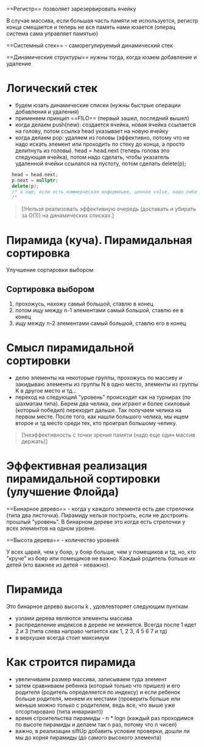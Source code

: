 ==Регистр== позволяет зарезервировать ячейку


В случае массива, если большая часть памяти не используется, регистр конца смещается и теперь не вся память нами юзается (операц система сама управляет памятью)

==Системный стек== - саморегулируемый динамический стек

==Динамические структуры== нужны тогда, когда юзаем добавление и удаление


# Логический стек
- будем юзать динамические списки (нужны быстрые операции добавления и удаления)
- применяем принцип ==FILO== (первый зашел, последний вышел)
- когда делаем push(new): создается ячейка, новая ячейка ссылается на голову, потом ссылка head указывает на новую ячейку
- когда делаем pop: удаляем из головы (эффективно, потому что не надо искать элемент или проходить по стеку до конца, а просто делитнуть из головы). head = head.next (теперь голова это следующая ячейка), потом надо сделать, чтобы указатель удаленной ячейки ссылался на пустоту, потом сделать delete(p);
```cpp
  head = head.next;
  p.next = nullptr;
  delete(p);
  /* а еще, если есть коммерческая информация, ценная value, надо либо закодировать ее, чтобы нельзя было получить доступ к ней, либо просто обнулить (p = nullptr)
  /*
```

>[!Нельзя реализовать эффективную очередь (доставать и убирать за O(1)) на динамических списках.]


# Пирамида (куча). Пирамидальная сортировка
Улучшение сортировки выбором

## Сортировка выбором
1. прохожусь, нахожу самый большой, ставлю в конец
2. потом ищу между n-1 элементами самый большой, ставлю ее в конец
3. ищу между n-2 элементами самый большой, ставлю его в конец

# Смысл пирамидальной сортировки
- делю элементы на некоторые группы, прохожусь по массиву и закидываю элементы из группы N в одно место, элементы из группы K в другое место и тд...
- переход на следующий "уровень" происходит как на турнирах (по шахматам типа). Берем два челика, они играют и более скиловый (который победил) переходит дальше. Так получаем челика на первом месте. После того, как нашли большого челика, мы ищем второе и тд место среди тех, кто проиграл большому челику.
>[!неэффективность с точки зрения памяти (надо еще один массив держать)]

# Эффективная реализация пирамидальной сортировки (улучшение Флойда)
==Бинарное дерево== - когда у каждого элемента есть две стрелочки (типа два листочка). Пирамиду нельзя построить, если не достроить прошлый "уровень". В бинарном дереве это когда есть стрелочки у всех элементов на одном уровне.

==Высота дерева== - количество уровней

У всех царей, чем у бояр, у бояр больше, чем у помещиков и тд, но, кто "круче" из бояр или помещиков не важно. Каждый родитель больше их детей (кто важнее из детей - неважно).

# Пирамида
Это бинарное дерево высоты k , удовлевторяет следующим пунткам
- узлами дерева являются элементы массива
- распределение индексов в дереве не меняется. Всегда после 1 идет 2 и 3 (типа слева направо читается как 1, 2 3, 4 5 6 7 и тд)
- в верхушке всегда стоит максимум

# Как строится пирамида
- увеличиваем размер массива, записываем туда элемент
- затем сравниваем ребенка (который только что пришел) и его родителя (родитель определяется по индексу) и если ребенок больше родителя, меняем их местами (проверить больше или меньше можно только с родителем, ведь все, что выше уже отсортировано (типа инвариант))
- время строительства пирамиды - n * logn (каждый раз проходимся по высоте пирамиды и делаем так n раз, потому что n чисел)
- важно, в реализации siftUp добавить условие проверки, дошли ли мы до корня пирамиды (до самого высокого элемента)